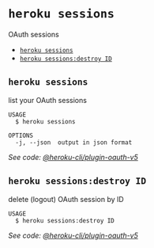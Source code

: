 `heroku sessions`
=================

OAuth sessions

* [`heroku sessions`](#heroku-sessions)
* [`heroku sessions:destroy ID`](#heroku-sessionsdestroy-id)

## `heroku sessions`

list your OAuth sessions

```
USAGE
  $ heroku sessions

OPTIONS
  -j, --json  output in json format
```

_See code: [@heroku-cli/plugin-oauth-v5](https://github.com/heroku/cli/blob/v7.22.5/packages/oauth-v5/lib/commands/sessions/index.js)_

## `heroku sessions:destroy ID`

delete (logout) OAuth session by ID

```
USAGE
  $ heroku sessions:destroy ID
```

_See code: [@heroku-cli/plugin-oauth-v5](https://github.com/heroku/cli/blob/v7.22.5/packages/oauth-v5/lib/commands/sessions/destroy.js)_
